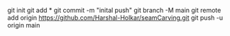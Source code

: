 git init
git add *
git commit -m "inital push"
git branch -M main
git remote add origin https://github.com/Harshal-Holkar/seamCarving.git
git push -u origin main